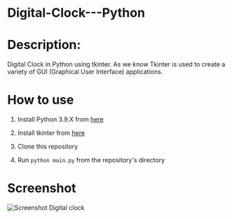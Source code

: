 # Digital-Clock---Python
# Description:
Digital Clock in Python using tkinter.
As we know Tkinter is used to create a variety of GUI (Graphical User Interface) applications.
# How to use
1. Install Python 3.9.X from [here](https://www.python.org/downloads)

2. Install tkinter from [here](https://docs.python.org/3/library/tkinter.html)

3. Clone this repository

4. Run `python main.py` from the repository's directory

# Screenshot
![Screenshot Digital clock](https://user-images.githubusercontent.com/75383853/139719214-901bf3c2-842d-4959-ba91-39cf2333a6b7.png)
